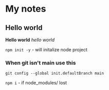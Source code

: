 # My notes
## Hello world
**Hello world**
*hello world*


`npm init -y` - will initalize node project

### When git isn't main use this
`git config --global init.defaultBranch main`

`npm i` - if node_modules/ lost